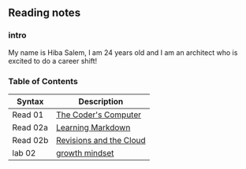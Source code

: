 ## Reading notes 

### intro 
My name is Hiba Salem, I am 24 years old and I am an architect who is excited to do a career shift!

### Table of Contents
| Syntax        | Description                            |
| -----------   | -----------                            |
| Read 01       | [The Coder's Computer](read01.md)      |
| Read 02a      | [Learning Markdown](read02a.md)        |
| Read 02b      | [Revisions and the Cloud](read02.md)   |
| lab 02        | [growth mindset](lab02.md)             |